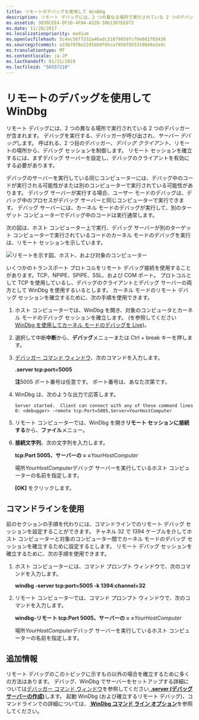 ```yaml
---
title: リモートのデバッグを使用して WinDbg
description: リモート デバッグには、2 つの異なる場所で実行されている 2 つのデバッガーが含まれます。
ms.assetid: 3030CEE4-DF10-4F84-A32D-38613D7EE072
ms.date: 11/28/2017
ms.localizationpriority: medium
ms.openlocfilehash: 5c4ec56f7332a46adc31879859fcf0e0d1703438
ms.sourcegitcommit: a33b7978e22d5bb9f65ca7056f955319049a2e4c
ms.translationtype: MT
ms.contentlocale: ja-JP
ms.lasthandoff: 01/31/2019
ms.locfileid: "56557210"
---
```

# <a name="remote-debugging-using-windbg"></a>リモートのデバッグを使用して WinDbg


リモート デバッグには、2 つの異なる場所で実行されている 2 つのデバッガーが含まれます。 デバッグを実行する、デバッガーが呼び出され、*サーバー デバッグ*します。 呼ばれる、2 つ目のデバッガー、*デバッグ クライアント*、リモートの場所から、デバッグ セッションを制御します。 リモート セッションを確立するには、まずデバッグ サーバーを設定し、デバッグのクライアントを有効にする必要があります。

デバッグのサーバーを実行している同じコンピューターには、デバッグ中のコードが実行される可能性がまたは別のコンピューターで実行されている可能性があります。 デバッグ サーバーが実行する場合、ユーザー モードのデバッグは、デバッグ中のプロセスがデバッグ サーバーと同じコンピューターで実行できます。 デバッグ サーバーには、カーネル モードのデバッグが実行して、別のターゲット コンピューターでデバッグ中のコードは実行通常します。

次の図は、ホスト コンピューター上で実行、デバッグ サーバーが別のターゲット コンピューターで実行されているコードのカーネル モードのデバッグを実行は、リモート セッションを示しています。

![リモートを示す図、ホスト、および対象のコンピューター](images/clientservertarget.png)

いくつかのトランスポート プロトコルをリモート デバッグ接続を使用することがあります。TCP、NPIPE、SPIPE、SSL、および COM ポート。 プロトコルとして TCP を使用しているし、デバッグのクライアントとデバッグ サーバーの両方として WinDbg を使用するいるとします。 カーネル モードのリモート デバッグ セッションを確立するために、次の手順を使用できます。

1. ホスト コンピューターでは、WinDbg を開き、対象のコンピュータとカーネル モードのデバッグ セッションを確立します。 (を参照してください[WinDbg を使用してカーネル モードのデバッグを Live](performing-kernel-mode-debugging-using-windbg.md))。
2. 選択して中断**中断**から、**デバッグ**メニューまたは Ctrl + break キーを押します。
3. [デバッガー コマンド ウィンドウ](debugger-command-window.md)、次のコマンドを入力します。

   **.server tcp:port=5005**

   **注**5005 ポート番号は任意です。 ポート番号は、あなた次第です。

     

4. WinDbg は、次のような出力で応答します。

   ```dbgcmd
   Server started.  Client can connect with any of these command lines
   0: <debugger> -remote tcp:Port=5005,Server=YourHostComputer
   ```

5. リモート コンピューターでは、WinDbg を開き**リモート セッションに接続する**から、**ファイル**メニュー。
6. **接続文字列**、次の文字列を入力します。

   **tcp:Port 5005、サーバーの = =**<em>YourHostComputer</em>

   場所*YourHostComputer*デバッグ サーバーを実行しているホスト コンピューターの名前を指定します。

   **[OK]** をクリックします。

## <a name="span-idusingthecommandlinespanspan-idusingthecommandlinespanspan-idusingthecommandlinespanusing-the-command-line"></a><span id="Using_the_Command_Line"></span><span id="using_the_command_line"></span><span id="USING_THE_COMMAND_LINE"></span>コマンドラインを使用


前のセクションの手順を代わりには、コマンドラインでのリモート デバッグ セッションを設定することができます。 チャネル 32 で 1394 ケーブルを介してホスト コンピューターと対象のコンピューター間でカーネル モードのデバッグ セッションを確立するために設定するとします。 リモート デバッグ セッションを確立するために、次の手順を使用できます。

1. ホスト コンピューターには、コマンド プロンプト ウィンドウで、次のコマンドを入力します。

   **windbg -server tcp:port=5005 -k 1394:channel=32**

2. リモート コンピューターでは、コマンド プロンプト ウィンドウで、次のコマンドを入力します。

   **windbg-リモート tcp:Port 5005、サーバーの = =**<em>YourHostComputer</em>

   場所*YourHostComputer*デバッグ サーバーを実行しているホスト コンピューターの名前を指定します。

## <a name="span-idadditionalinformationspanspan-idadditionalinformationspanspan-idadditionalinformationspanadditional-information"></a><span id="Additional_Information"></span><span id="additional_information"></span><span id="ADDITIONAL_INFORMATION"></span>追加情報


リモート デバッグのこのトピックに示すもの以外の場合を確立するために多くの方法はあります。 デバッグ、WinDbg でサーバーをセットアップする詳細については[デバッガー コマンド ウィンドウ](debugger-command-window.md)を参照してください[ **.server (デバッグ サーバーの作成)**](-server--create-debugging-server-.md)します。 起動 WinDbg (および確立するリモート デバッグ)、コマンドラインでの詳細については、[ **WinDbg コマンド ライン オプション**](windbg-command-line-options.md)を参照してください。

 

 





